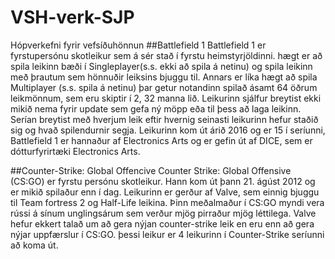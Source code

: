 # VSH-verk-SJP
Hópverkefni fyrir vefsíðuhönnun
##Battlefield 1
Battlefield 1 er fyrstupersónu skotleikur sem á sér stað í fyrstu heimstyrjöldinni.
hægt er að spila leikinn bæði í Singleplayer(s.s. ekki að spila á netinu) og spila leikinn með þrautum sem
hönnuðir leiksins bjuggu til. Annars er líka hægt að spila Multiplayer (s.s. spila á netinu) þar getur notandinn
spilað ásamt 64 öðrum leikmönnum, sem eru skiptir í 2, 32 manna lið. Leikurinn sjálfur breytist ekki mikið nema fyrir
update sem gefa ný möpp eða til þess að laga leikinn. Serían breytist með hverjum leik eftir hvernig seinasti leikurinn
hefur staðið sig og hvað spilendurnir segja.
Leikurinn kom út árið 2016 og er 15 í seríunni, Battlefield 1 er hannaður af Electronics Arts og er gefin út af DICE, sem er dótturfyrirtæki Electronics Arts.

##Counter-Strike: Global Offencive
Counter Strike: Global Offensive (CS:GO) er fyrstu persónu skotleikur. Hann kom út þann 21. ágúst 2012 og er mikið spilaður enn í dag. Leikurinn er gerður af Valve, sem einnig bjuggu til Team fortress 2 og Half-Life leikina. Þinn meðalmaður í CS:GO myndi vera rússi á sínum unglingsárum sem verður mjög pirraður mjög léttilega. Valve hefur ekkert talað um að gera nýjan counter-strike leik en eru enn að gera nýjar uppfærslur í CS:GO.
þessi leikur er 4 leikurinn í Counter-Strike seríunni að koma út.
